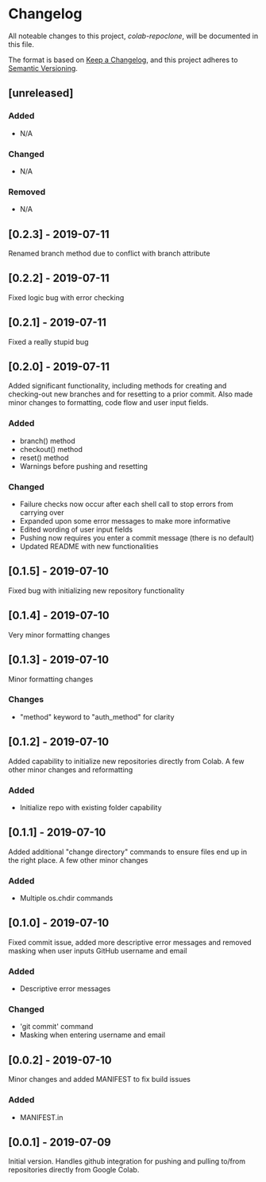  Changelog
 =========

All noteable changes to this project, *colab-repoclone*, will be documented in this file.

The format is based on [Keep a Changelog](https://keepachangelog.com/en/1.0.0/),
and this project adheres to [Semantic Versioning](https://semver.org/spec/v2.0.0.html).

## [unreleased]

### Added
 - N/A

### Changed
 - N/A

### Removed
 - N/A


## [0.2.3] - 2019-07-11

Renamed branch method due to conflict with branch attribute


## [0.2.2] - 2019-07-11

Fixed logic bug with error checking


## [0.2.1] - 2019-07-11

Fixed a really stupid bug


## [0.2.0] - 2019-07-11

Added significant functionality, including methods for creating and checking-out new
branches and for resetting to a prior commit. Also made minor changes to formatting,
code flow and user input fields.

### Added
 - branch() method
 - checkout() method
 - reset() method
 - Warnings before pushing and resetting

### Changed
 - Failure checks now occur after each shell call to stop errors from carrying over
 - Expanded upon some error messages to make more informative
 - Edited wording of user input fields
 - Pushing now requires you enter a commit message (there is no default)
 - Updated README with new functionalities


## [0.1.5] - 2019-07-10

Fixed bug with initializing new repository functionality


## [0.1.4] - 2019-07-10

Very minor formatting changes


## [0.1.3] - 2019-07-10

Minor formatting changes

### Changes
 - "method" keyword to "auth_method" for clarity


## [0.1.2] - 2019-07-10

Added capability to initialize new repositories directly from Colab. A few other minor
changes and reformatting

### Added
 - Initialize repo with existing folder capability


## [0.1.1] - 2019-07-10

Added additional "change directory" commands to ensure files end up in the right place.
A few other minor changes

### Added
 - Multiple os.chdir commands


## [0.1.0] - 2019-07-10

Fixed commit issue, added more descriptive error messages and removed masking when user 
inputs GitHub username and email

### Added
 - Descriptive error messages

### Changed
 - 'git commit' command
 - Masking when entering username and email


## [0.0.2] - 2019-07-10

Minor changes and added MANIFEST to fix build issues

### Added
 - MANIFEST.in


## [0.0.1] - 2019-07-09

Initial version. Handles github integration for pushing and pulling to/from repositories
directly from Google Colab.
